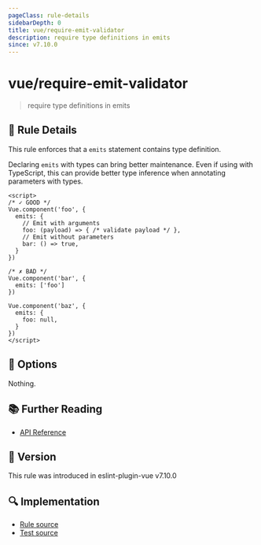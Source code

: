 ```yaml
---
pageClass: rule-details
sidebarDepth: 0
title: vue/require-emit-validator
description: require type definitions in emits
since: v7.10.0
---
```

# vue/require-emit-validator

> require type definitions in emits

## :book: Rule Details

This rule enforces that a `emits` statement contains type definition.

Declaring `emits` with types can bring better maintenance.
Even if using with TypeScript, this can provide better type inference when annotating parameters with types.

<eslint-code-block :rules="{'vue/require-emit-validator': ['error']}">

```vue
<script>
/* ✓ GOOD */
Vue.component('foo', {
  emits: {
    // Emit with arguments
    foo: (payload) => { /* validate payload */ },
    // Emit without parameters
    bar: () => true,
  }
})

/* ✗ BAD */
Vue.component('bar', {
  emits: ['foo']
})

Vue.component('baz', {
  emits: {
    foo: null,
  }
})
</script>
```

</eslint-code-block>

## :wrench: Options

Nothing.

## :books: Further Reading

- [API Reference](https://v3.vuejs.org/api/options-data.html#emits)

## :rocket: Version

This rule was introduced in eslint-plugin-vue v7.10.0

## :mag: Implementation

- [Rule source](https://github.com/vuejs/eslint-plugin-vue/blob/master/lib/rules/require-emit-validator.js)
- [Test source](https://github.com/vuejs/eslint-plugin-vue/blob/master/tests/lib/rules/require-emit-validator.js)
